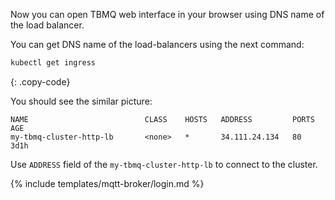 Now you can open TBMQ web interface in your browser using DNS name of the load balancer.

You can get DNS name of the load-balancers using the next command:

```bash
kubectl get ingress
```
{: .copy-code}

You should see the similar picture:

```text
NAME                          CLASS    HOSTS   ADDRESS         PORTS   AGE
my-tbmq-cluster-http-lb       <none>   *       34.111.24.134   80      3d1h
```

Use `ADDRESS` field of the `my-tbmq-cluster-http-lb` to connect to the cluster.

{% include templates/mqtt-broker/login.md %}
